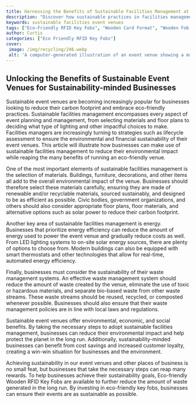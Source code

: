 ```yaml
---
title: Harnessing the Benefits of Sustainable Facilities Management at Event Venues
description: "Discover how sustainable practices in facilities management can help event venues provide a successful and eco-friendly environment for their guests Learn about the different strategies and techniques that can improve efficiency and reduce waste"
keywords: sustainable facilities event venues
tags: ["Eco-Friendly RFID Key Fobs", "Wooden Card Format", "Wooden Fob Format", "Event Venues", "Healthcare Facilities"]
author: Curtis
categories: ["Eco Friendly RFID Key Fobs"]
cover: 
 image: /img/recycling/246.webp
 alt: 'A computer-generated illustration of an event venue showing a man looking at a computer monitor in the background with green trees representing sustainable facilities management within event venues'
---
```

## Unlocking the Benefits of Sustainable Event Venues for Sustainability-minded Businesses

Sustainable event venues are becoming increasingly popular for businesses looking to reduce their carbon footprint and embrace eco-friendly practices. Sustainable facilities management encompasses every aspect of event planning and management, from selecting materials and floor plans to deciding what type of lighting and other impactful choices to make. Facilities managers are increasingly turning to strategies such as lifecycle assessment to ensure the environmental and financial sustainability of their event venues. This article will illustrate how businesses can make use of sustainable facilities management to reduce their environmental impact while reaping the many benefits of running an eco-friendly venue.

One of the most important elements of sustainable facilities management is the selection of materials. Buildings, furniture, decorations, and other items all add to the overall environmental impact of the venue. Businesses should therefore select these materials carefully, ensuring they are made of renewable and/or recyclable materials, sourced sustainably, and designed to be as efficient as possible. Civic bodies, government organizations, and others should also consider appropriate floor plans, floor materials, and alternative options such as solar power to reduce their carbon footprint.

Another key area of sustainable facilities management is energy. Businesses that prioritize energy efficiency can reduce the amount of energy used to power the event venue and gradually reduce costs as well. From LED lighting systems to on-site solar energy sources, there are plenty of options to choose from. Modern buildings can also be equipped with smart thermostats and other technologies that allow for real-time, automated energy efficiency.

Finally, businesses must consider the sustainability of their waste management systems. An effective waste management system should reduce the amount of waste created by the venue, eliminate the use of toxic or hazardous materials, and separate bio-based waste from other waste streams. These waste streams should be reused, recycled, or composted whenever possible. Businesses should also ensure that their waste management policies are in line with local laws and regulations.

Sustainable event venues offer environmental, economic, and social benefits. By taking the necessary steps to adopt sustainable facilities management, businesses can reduce their environmental impact and help protect the planet in the long run. Additionally, sustainability-minded businesses can benefit from cost savings and increased customer loyalty, creating a win-win situation for businesses and the environment. 

Achieving sustainability in our event venues and other places of business is no small feat, but businesses that take the necessary steps can reap many rewards. To help businesses achieve their sustainability goals, Eco-friendly Wooden RFID Key Fobs are available to further reduce the amount of waste generated in the long run. By investing in eco-friendly key fobs, businesses can ensure their events are as sustainable as possible.
